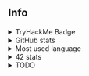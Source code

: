 ## Info

<details>
  <summary>TryHackMe Badge</summary>
  <br>
  <img src="https://tryhackme-badges.s3.amazonaws.com/Pixailz.png?1" alt="TryHackMe">
</details>
<details>
  <summary>GitHub stats</summary>
  <br>
  <img src="https://github-readme-stats.vercel.app/api?username=Pixailz&theme=chartreuse-dark&show_icons=true">
</details>
<details>
  <summary>Most used language</summary>
  <br>
  <img src="https://github-readme-stats.vercel.app/api/top-langs/?username=Pixailz&theme=chartreuse-dark&layout=compact&langs_count=10">
</details>
<details>
  <summary>42 stats</summary>
  <br>
  <a href="https://profile.intra.42.fr/users/brda-sil">
    <img src="https://badgen.net/badge/Angoul%C3%AAme/brda-sil/50C878?cache=86400&icon=https://meta.intra.42.fr/images/42_logo.svg">
  </a>
</details>
<details>
 <summary>TODO</summary>

1. start minishell, alone or with a mate
1. start [ft_helper](https://github.com/Pixailz/ft_helper)
    - python3 script
    - to help for
        - explicit src in Makefile
        - prototype, aligned in headers 
1. Push [philosophers](https://github.com/Pixailz/philosophers)
    - pass the exams first, and then ..
1. write bonus of [ft_printf](https://github.com/Pixailz/ft_printf)
1. optimise [push_swap](https://github.com/Pixailz/push_swap) to pass it at 125
1. [Born2BeRootTester](https://github.com/Pixailz/Born2BeRootTester)
    - add test for CentOS

</details>

